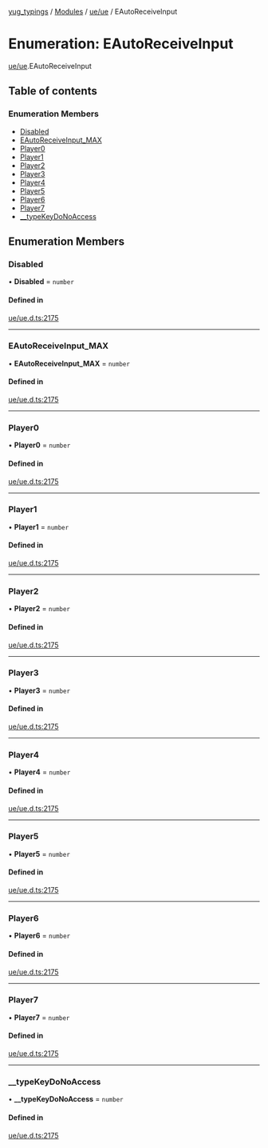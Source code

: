 [yug_typings](../README.md) / [Modules](../modules.md) / [ue/ue](../modules/ue_ue.md) / EAutoReceiveInput

# Enumeration: EAutoReceiveInput

[ue/ue](../modules/ue_ue.md).EAutoReceiveInput

## Table of contents

### Enumeration Members

- [Disabled](ue_ue.EAutoReceiveInput.md#disabled)
- [EAutoReceiveInput\_MAX](ue_ue.EAutoReceiveInput.md#eautoreceiveinput_max)
- [Player0](ue_ue.EAutoReceiveInput.md#player0)
- [Player1](ue_ue.EAutoReceiveInput.md#player1)
- [Player2](ue_ue.EAutoReceiveInput.md#player2)
- [Player3](ue_ue.EAutoReceiveInput.md#player3)
- [Player4](ue_ue.EAutoReceiveInput.md#player4)
- [Player5](ue_ue.EAutoReceiveInput.md#player5)
- [Player6](ue_ue.EAutoReceiveInput.md#player6)
- [Player7](ue_ue.EAutoReceiveInput.md#player7)
- [\_\_typeKeyDoNoAccess](ue_ue.EAutoReceiveInput.md#__typekeydonoaccess)

## Enumeration Members

### Disabled

• **Disabled** = `number`

#### Defined in

[ue/ue.d.ts:2175](https://github.com/YugMetaverse/yug_typings/blob/b7d9b19/ue/ue.d.ts#L2175)

___

### EAutoReceiveInput\_MAX

• **EAutoReceiveInput\_MAX** = `number`

#### Defined in

[ue/ue.d.ts:2175](https://github.com/YugMetaverse/yug_typings/blob/b7d9b19/ue/ue.d.ts#L2175)

___

### Player0

• **Player0** = `number`

#### Defined in

[ue/ue.d.ts:2175](https://github.com/YugMetaverse/yug_typings/blob/b7d9b19/ue/ue.d.ts#L2175)

___

### Player1

• **Player1** = `number`

#### Defined in

[ue/ue.d.ts:2175](https://github.com/YugMetaverse/yug_typings/blob/b7d9b19/ue/ue.d.ts#L2175)

___

### Player2

• **Player2** = `number`

#### Defined in

[ue/ue.d.ts:2175](https://github.com/YugMetaverse/yug_typings/blob/b7d9b19/ue/ue.d.ts#L2175)

___

### Player3

• **Player3** = `number`

#### Defined in

[ue/ue.d.ts:2175](https://github.com/YugMetaverse/yug_typings/blob/b7d9b19/ue/ue.d.ts#L2175)

___

### Player4

• **Player4** = `number`

#### Defined in

[ue/ue.d.ts:2175](https://github.com/YugMetaverse/yug_typings/blob/b7d9b19/ue/ue.d.ts#L2175)

___

### Player5

• **Player5** = `number`

#### Defined in

[ue/ue.d.ts:2175](https://github.com/YugMetaverse/yug_typings/blob/b7d9b19/ue/ue.d.ts#L2175)

___

### Player6

• **Player6** = `number`

#### Defined in

[ue/ue.d.ts:2175](https://github.com/YugMetaverse/yug_typings/blob/b7d9b19/ue/ue.d.ts#L2175)

___

### Player7

• **Player7** = `number`

#### Defined in

[ue/ue.d.ts:2175](https://github.com/YugMetaverse/yug_typings/blob/b7d9b19/ue/ue.d.ts#L2175)

___

### \_\_typeKeyDoNoAccess

• **\_\_typeKeyDoNoAccess** = `number`

#### Defined in

[ue/ue.d.ts:2175](https://github.com/YugMetaverse/yug_typings/blob/b7d9b19/ue/ue.d.ts#L2175)
